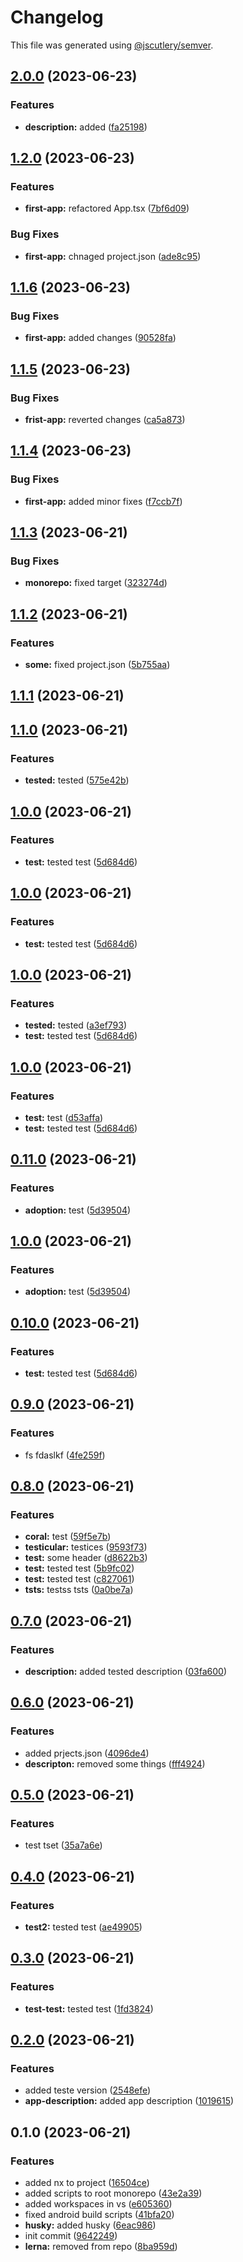 # Changelog

This file was generated using [@jscutlery/semver](https://github.com/jscutlery/semver).

## [2.0.0](https://github.com/vvaldemarok/tst-nx/compare/first-app-1.2.0...first-app-2.0.0) (2023-06-23)


### Features

* **description:** added ([fa25198](https://github.com/vvaldemarok/tst-nx/commit/fa25198ab5edd2198ef6089f38b5a3588424e717))

## [1.2.0](https://github.com/vvaldemarok/tst-nx/compare/first-app-1.1.6...first-app-1.2.0) (2023-06-23)


### Features

* **first-app:** refactored App.tsx ([7bf6d09](https://github.com/vvaldemarok/tst-nx/commit/7bf6d099e1a0bfb8ed5c4254c230ceb49bdabb3b))


### Bug Fixes

* **first-app:** chnaged project.json ([ade8c95](https://github.com/vvaldemarok/tst-nx/commit/ade8c954e0faac1344cf37199fddef65362a3237))

## [1.1.6](https://github.com/vvaldemarok/tst-nx/compare/first-app-1.1.5...first-app-1.1.6) (2023-06-23)


### Bug Fixes

* **first-app:** added changes ([90528fa](https://github.com/vvaldemarok/tst-nx/commit/90528fab9567d256e86ea2e337a2b51e178a6538))

## [1.1.5](https://github.com/vvaldemarok/tst-nx/compare/first-app-1.1.4...first-app-1.1.5) (2023-06-23)


### Bug Fixes

* **frist-app:** reverted changes ([ca5a873](https://github.com/vvaldemarok/tst-nx/commit/ca5a87341d79797b2bb0b8d49a640d2b94cf0022))

## [1.1.4](https://github.com/vvaldemarok/tst-nx/compare/first-app-1.1.3...first-app-1.1.4) (2023-06-23)


### Bug Fixes

* **first-app:** added minor fixes ([f7ccb7f](https://github.com/vvaldemarok/tst-nx/commit/f7ccb7fd6587bad30cee1cff8fb69761350b74bc))

## [1.1.3](https://github.com/vvaldemarok/tst-nx/compare/first-app-1.1.2...first-app-1.1.3) (2023-06-21)


### Bug Fixes

* **monorepo:** fixed target ([323274d](https://github.com/vvaldemarok/tst-nx/commit/323274d12c12e22c8dedeb339d5e1c54f6e14607))

## [1.1.2](https://github.com/vvaldemarok/tst-nx/compare/first-app-1.1.1...first-app-1.1.2) (2023-06-21)


### Features

* **some:** fixed project.json ([5b755aa](https://github.com/vvaldemarok/tst-nx/commit/5b755aaebc3f0aa439d0401cfec0af23074750e1))

## [1.1.1](https://github.com/vvaldemarok/tst-nx/compare/first-app-1.1.0...first-app-1.1.1) (2023-06-21)

## [1.1.0](https://github.com/vvaldemarok/tst-nx/compare/first-app-1.0.0...first-app-1.1.0) (2023-06-21)


### Features

* **tested:** tested ([575e42b](https://github.com/vvaldemarok/tst-nx/commit/575e42bd0d40e17c7e403871dc8736554048348f))

## [1.0.0](https://github.com/vvaldemarok/tst-nx/compare/first-app-0.9.0...first-app-1.0.0) (2023-06-21)


### Features

* **test:** tested test ([5d684d6](https://github.com/vvaldemarok/tst-nx/commit/5d684d6c953d2abf52a2094b520f388f3a3450b2))

## [1.0.0](https://github.com/vvaldemarok/tst-nx/compare/first-app-0.9.0...first-app-1.0.0) (2023-06-21)


### Features

* **test:** tested test ([5d684d6](https://github.com/vvaldemarok/tst-nx/commit/5d684d6c953d2abf52a2094b520f388f3a3450b2))

## [1.0.0](https://github.com/vvaldemarok/tst-nx/compare/first-app-0.9.0...first-app-1.0.0) (2023-06-21)


### Features

* **tested:** tested ([a3ef793](https://github.com/vvaldemarok/tst-nx/commit/a3ef793f3149c6925b2e03325afcada4b5673dfb))
* **test:** tested test ([5d684d6](https://github.com/vvaldemarok/tst-nx/commit/5d684d6c953d2abf52a2094b520f388f3a3450b2))

## [1.0.0](https://github.com/vvaldemarok/tst-nx/compare/first-app-0.9.0...first-app-1.0.0) (2023-06-21)


### Features

* **test:** test ([d53affa](https://github.com/vvaldemarok/tst-nx/commit/d53affaf0ea2f7b6ce29c322467f1649e4fd5d02))
* **test:** tested test ([5d684d6](https://github.com/vvaldemarok/tst-nx/commit/5d684d6c953d2abf52a2094b520f388f3a3450b2))

## [0.11.0](https://github.com/vvaldemarok/tst-nx/compare/first-app-0.10.0...first-app-0.11.0) (2023-06-21)


### Features

* **adoption:** test ([5d39504](https://github.com/vvaldemarok/tst-nx/commit/5d39504827f4a87ed2db5e5e4192537666cf6687))

## [1.0.0](https://github.com/vvaldemarok/tst-nx/compare/first-app-0.10.0...first-app-1.0.0) (2023-06-21)


### Features

* **adoption:** test ([5d39504](https://github.com/vvaldemarok/tst-nx/commit/5d39504827f4a87ed2db5e5e4192537666cf6687))

## [0.10.0](https://github.com/vvaldemarok/tst-nx/compare/first-app-0.9.0...first-app-0.10.0) (2023-06-21)


### Features

* **test:** tested test ([5d684d6](https://github.com/vvaldemarok/tst-nx/commit/5d684d6c953d2abf52a2094b520f388f3a3450b2))

## [0.9.0](https://github.com/vvaldemarok/tst-nx/compare/first-app-0.8.0...first-app-0.9.0) (2023-06-21)


### Features

* fs fdaslkf ([4fe259f](https://github.com/vvaldemarok/tst-nx/commit/4fe259fc73a91caea1bad3dafdeb51832253eb49))

## [0.8.0](https://github.com/vvaldemarok/tst-nx/compare/first-app-0.7.0...first-app-0.8.0) (2023-06-21)


### Features

* **coral:** test ([59f5e7b](https://github.com/vvaldemarok/tst-nx/commit/59f5e7baf6249367d82a2c7ebcaf2378e939a0b5))
* **testicular:** testices ([9593f73](https://github.com/vvaldemarok/tst-nx/commit/9593f73dd7502b75d3c4de33e7f49a2a5585f7ea))
* **test:** some header ([d8622b3](https://github.com/vvaldemarok/tst-nx/commit/d8622b3b193c17cd49ed022c802993e165547446))
* **test:** tested test ([5b9fc02](https://github.com/vvaldemarok/tst-nx/commit/5b9fc0255fb245b771e0bfd0ca20f239feb6e24c))
* **test:** tested test ([c827061](https://github.com/vvaldemarok/tst-nx/commit/c82706178a5c166c6d7792905f8be9d574774be2))
* **tsts:** testss tsts ([0a0be7a](https://github.com/vvaldemarok/tst-nx/commit/0a0be7a47bbb2e400712641bc62ba8bf7a1445b5))

## [0.7.0](https://github.com/vvaldemarok/tst-nx/compare/first-app-0.6.0...first-app-0.7.0) (2023-06-21)


### Features

* **description:** added tested description ([03fa600](https://github.com/vvaldemarok/tst-nx/commit/03fa600f3b94115714e6f0bff0764826aed53006))

## [0.6.0](https://github.com/vvaldemarok/tst-nx/compare/first-app-0.5.0...first-app-0.6.0) (2023-06-21)


### Features

* added prjects.json ([4096de4](https://github.com/vvaldemarok/tst-nx/commit/4096de4ab16b9518b4b4e6fab5d5cd364d3d84af))
* **descripton:** removed some things ([fff4924](https://github.com/vvaldemarok/tst-nx/commit/fff492420577214f5a7b8dc2853a85677d53d72b))

## [0.5.0](https://github.com/vvaldemarok/tst-nx/compare/first-app-0.4.0...first-app-0.5.0) (2023-06-21)


### Features

* test tset ([35a7a6e](https://github.com/vvaldemarok/tst-nx/commit/35a7a6ea48124005b69a740d93d4bb741006cf5d))

## [0.4.0](https://github.com/vvaldemarok/tst-nx/compare/first-app-0.3.0...first-app-0.4.0) (2023-06-21)


### Features

* **test2:** tested test ([ae49905](https://github.com/vvaldemarok/tst-nx/commit/ae4990539977fe80de1fdc909f7f8085f1e42b33))

## [0.3.0](https://github.com/vvaldemarok/tst-nx/compare/first-app-0.2.0...first-app-0.3.0) (2023-06-21)


### Features

* **test-test:** tested test ([1fd3824](https://github.com/vvaldemarok/tst-nx/commit/1fd3824a7a756cd481748cd4afcfc4273079574a))

## [0.2.0](https://github.com/vvaldemarok/tst-nx/compare/first-app-0.1.0...first-app-0.2.0) (2023-06-21)


### Features

* added teste version ([2548efe](https://github.com/vvaldemarok/tst-nx/commit/2548efe99363057d796828e24a40066461579725))
* **app-description:** added app description ([1019615](https://github.com/vvaldemarok/tst-nx/commit/1019615be67464fb5d86686a9654bc6747f320c7))

## 0.1.0 (2023-06-21)


### Features

* added nx to project ([16504ce](https://github.com/vvaldemarok/tst-nx/commit/16504ce5426c13eed1b7e8cc84c2a4285ccd101e))
* added scripts to root monorepo ([43e2a39](https://github.com/vvaldemarok/tst-nx/commit/43e2a3989c3be276ea3353ddfe5373f1f5505693))
* added workspaces in vs ([e605360](https://github.com/vvaldemarok/tst-nx/commit/e605360bbea3a9c0bc0d55ee37db1094e5824719))
* fixed android build scripts ([41bfa20](https://github.com/vvaldemarok/tst-nx/commit/41bfa2026dfdc237dc4e46bee3c5823f74972d95))
* **husky:** added husky ([6eac986](https://github.com/vvaldemarok/tst-nx/commit/6eac9869ff1f5102a14ba59b087e8d22153c5cd2))
* init commit ([9642249](https://github.com/vvaldemarok/tst-nx/commit/9642249b83456a5f9f87b79ffe509d84b1cf6784))
* **lerna:** removed from repo ([8ba959d](https://github.com/vvaldemarok/tst-nx/commit/8ba959d8bf17e93ab608a5d5e21e0f7186ab77ab))
